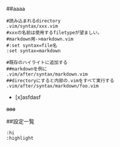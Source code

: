 
##aaaa

```
#読み込まれるdirectory
.vim/syntax/xxx.vim
#xxxの名前は使用するfiletypeが望ましい。
#markdown用->markdown.vim
#:set syntax=file名
:set syntax=markdown

#既存のハイライトに追加する
##markdownを例に
.vim/after/syntax/markdown.vim
##directoryにすると内部の.vimをすべて実行する
.vim/after/syntax/markdown/foo.vim
```

- [x]asfdasf

~~aaa~~

##設定一覧
```
:hi
:highlight
```
